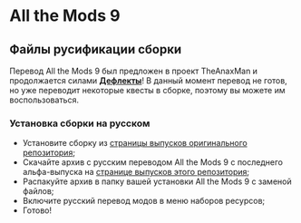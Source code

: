 # All the Mods 9

## Файлы русификации сборки

Перевод All the Mods 9 был предложен в проект TheAnaxMan и продолжается силами [**Дефлекты**](https://github.com/RushanM)! В данный момент перевод не готов, но уже переводит некоторые квесты в сборке, поэтому вы можете им воспользоваться.

### Установка сборки на русском

* Установите сборку из [страницы выпусков оригинального репозитория](https://github.com/ThePansmith/Monifactory/releases/);
* Скачайте архив с русским переводом All the Mods 9 с последнего альфа-выпуска на [странице выпусков этого репозитория](https://github.com/RushanM/Minecraft-Mods-Russian-Translation/releases);
* Распакуйте архив в папку вашей установки All the Mods 9 с заменой файлов;
* Включите русский перевод модов в меню наборов ресурсов;
* Готово!
